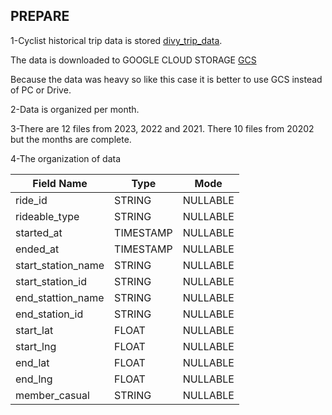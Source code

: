 ## PREPARE
1-Cyclist historical trip data is stored [divy_trip_data](https://divvy-tripdata.s3.amazonaws.com/index.html).

The data is downloaded to GOOGLE CLOUD STORAGE  [GCS](https://console.cloud.google.com/storage/browser/cyclistic_bike_share_case_study_24;tab=objects?forceOnBucketsSortingFiltering=true&hl=en&project=genuine-ember-407810&prefix=&forceOnObjectsSortingFiltering=false)

  Because the data was heavy so like this case it is better to use GCS instead of PC or Drive.

2-Data is organized per month.

3-There are 12 files from 2023, 2022 and 2021. There 10 files from 20202 but the months are complete.

4-The organization of data

|Field Name|Type|Mode|
|------|------|----|
|ride_id|STRING|NULLABLE
|rideable_type|STRING|NULLABLE
|started_at|TIMESTAMP|NULLABLE
|ended_at|TIMESTAMP|NULLABLE
|start_station_name|STRING|NULLABLE
|start_station_id|STRING|NULLABLE
|end_stattion_name|STRING|NULLABLE
|end_station_id|STRING|NULLABLE|
|start_lat|FLOAT|NULLABLE|
|start_lng|FLOAT|NULLABLE|
|end_lat|FLOAT|NULLABLE|
|end_lng|FLOAT|NULLABLE|
|member_casual|STRING|NULLABLE|  


